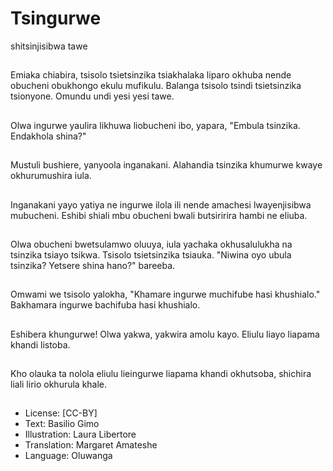 # Tsingurwe
shitsinjisibwa
tawe

##
Emiaka chiabira, tsisolo
tsietsinzika tsiakhalaka liparo
okhuba nende obucheni
obukhongo ekulu mufikulu.
Balanga tsisolo tsindi
tsietsinzika tsionyone.
Omundu undi yesi yesi tawe.


##
Olwa ingurwe yaulira likhuwa
liobucheni ibo, yapara, "Embula
tsinzika. Endakhola shina?"


##
Mustuli bushiere, yanyoola
inganakani.
Alahandia tsinzika khumurwe
kwaye okhurumushira iula.


##
Inganakani yayo yatiya ne
ingurwe ilola ili nende amachesi
lwayenjisibwa mubucheni.
Eshibi shiali mbu obucheni
bwali butsiririra hambi ne
eliuba.


##
Olwa obucheni bwetsulamwo
oluuya, iula yachaka
okhusalulukha na tsinzika tsiayo
tsikwa.
Tsisolo tsietsinzika tsiauka.
"Niwina oyo ubula tsinzika?
Yetsere shina hano?" bareeba.


##
Omwami we tsisolo yalokha,
"Khamare ingurwe muchifube
hasi khushialo." Bakhamara
ingurwe bachifuba hasi
khushialo.


##
Eshibera khungurwe! Olwa
yakwa, yakwira amolu kayo.
Eliulu liayo liapama khandi
listoba.


##
Kho olauka ta nolola eliulu
lieingurwe liapama khandi
okhutsoba, shichira liali lirio
okhurula khale.


##
* License: [CC-BY]
* Text: Basilio Gimo
* Illustration: Laura Libertore
* Translation: Margaret Amateshe
* Language: Oluwanga

